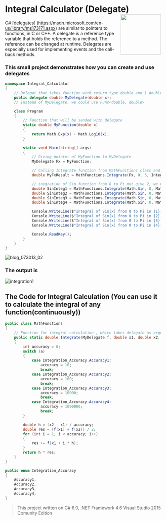 # Integral Calculator (Delegate) <img src="https://cloud.githubusercontent.com/assets/24522089/21962098/41a510c8-db36-11e6-95ef-eb392a0a1919.png" align="right" width="130px" height="130px" /> 

C# [delegates] (https://msdn.microsoft.com/en-us/library/ms173171.aspx) are similar to pointers to functions, in C or C++. A delegate is a reference type variable that holds the reference to a method. The reference can be changed at runtime. Delegates are especially used for implementing events and the call-back methods.

### This small project demonstrates how you can create and use delegates

```c#
namespace Integral_Calculator
{
    // Delegat that takes function with return type double and 1 double argument 
    public delegate double MyDelegate(double x);
    // Instead of MyDelegate, we could use Func<double, double>

    class Program
    {
        // Function that will be sended with delegate
        static double MyFunction(double x)
        {
            return Math.Exp(x) + Math.Log10(x);
        }

        static void Main(string[] args)
        {
            // Giving pointer of MyFunction to MyDelegate 
            MyDelegate Fx = MyFunction;

            // Calling Integrate function from MathFunctions class and sending Myfunction with MyDelegate  to function Integrate 
            double MyFxResult = MathFunctions.Integrate(Fx, 0, 5, Integration_Accuracy.Accuracy2);

            // inegration of Sin function from 0 to Pi mut give 2, we use different accuracies to see the result
            double SinInteg1 = MathFunctions.Integrate(Math.Sin, 0, Math.PI, Integration_Accuracy.Accuracy1);
            double SinInteg2 = MathFunctions.Integrate(Math.Sin, 0, Math.PI, Integration_Accuracy.Accuracy2);
            double SinInteg3 = MathFunctions.Integrate(Math.Sin, 0, Math.PI, Integration_Accuracy.Accuracy3);
            double SinInteg4 = MathFunctions.Integrate(Math.Sin, 0, Math.PI, Integration_Accuracy.Accuracy4);

            Console.WriteLine($"Integral of Sin(x) from 0 to Pi in {1}- accuracy is {SinInteg1}");
            Console.WriteLine($"Integral of Sin(x) from 0 to Pi in {2}- accuracy is {SinInteg2}");
            Console.WriteLine($"Integral of Sin(x) from 0 to Pi in {3}- accuracy is {SinInteg3}");
            Console.WriteLine($"Integral of Sin(x) from 0 to Pi in {4}- accuracy is {SinInteg4}");

            Console.ReadKey();
        }
    }
}


```

![blog_073013_02](https://cloud.githubusercontent.com/assets/24522089/22183885/a4bdbd58-e0e1-11e6-972a-f62e4413492c.jpg)

### The output is

![integration1](https://cloud.githubusercontent.com/assets/24522089/22184491/f048c876-e0eb-11e6-8795-24f47406c05f.PNG)

## The Code for Integral Calculation (You can use it to calculate the integral of any  function(continuously))

```c#
public class MathFunctions
{
    // Function for integral calculation , which takes delegate as argument
    public static double Integrate(MyDelegate f, double x1, double x2, Integration_Accuracy a)
    {
        int accuracy = 0;
        switch (a)
        {
            case Integration_Accuracy.Accuracy1:
                accuracy = 10;
                break;
            case Integration_Accuracy.Accuracy2:
                accuracy = 100;
                break;
            case Integration_Accuracy.Accuracy3:
                accuracy = 10000;
                break;
            case Integration_Accuracy.Accuracy4:
                accuracy = 1000000;
                break;
        }

        double h = (x2 - x1) / accuracy;
        double res = (f(x1) + f(x2)) / 2;
        for (int i = 1; i < accuracy; i++)
        {
            res += f(x1 + i * h);
        }
        return h * res;
    }
}

public enum Integration_Accuracy
{
    Accuracy1,
    Accuracy2,
    Accuracy3,
    Accuracy4,
}
```


> This project written on C# 6.0, .NET Framework 4.6 Visual Studio 2015 Comunity Edition
